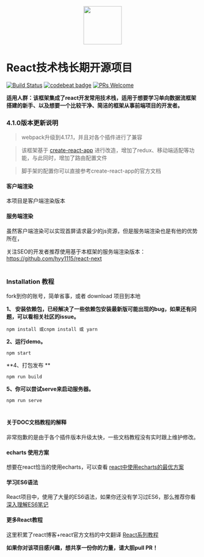 <p align="center"><img width="100" src="https://segmentfault.com/img/bVZwRf?w=516&h=457" /></p>

# React技术栈长期开源项目

[![Build Status](https://travis-ci.org/hyy1115/react-latest-framework.svg?branch=master)](https://travis-ci.org/hyy1115/react-latest-framework.svg?branch=master)  [![codebeat badge](https://codebeat.co/badges/8be7b4c1-85f3-4da9-ab23-d470624b40ad)](https://codebeat.co/projects/github-com-hyy1115-react-redux-webpack2-master)
[![PRs Welcome](https://img.shields.io/badge/PRs-welcome-brightgreen.svg)](CONTRIBUTING.md#pull-requests)

**适用人群：该框架集成了react开发常用技术栈，适用于想要学习单向数据流框架搭建的新手、以及想要一个比较干净、简洁的框架从事前端项目的开发者。**

### 4.1.0版本更新说明

> webpack升级到4.17.1，并且对各个插件进行了兼容

> 该框架基于 [create-react-app][4] 进行改造，增加了redux、移动端适配等功能，与此同时，增加了路由配置文件

> 脚手架的配置你可以直接参考create-react-app的官方文档

#### 客户端渲染

本项目是客户端渲染版本

#### 服务端渲染

虽然客户端渲染可以实现首屏请求最少的js资源，但是服务端渲染也是有他的优势所在，

关注SEO的开发者推荐使用基于本框架的服务端渲染版本：https://github.com/hyy1115/react-next

# 
### Installation 教程

fork到你的账号，简单省事，或者 download 项目到本地

**1、 安装依赖包，已经解决了一些依赖包安装最新版可能出现的bug，如果还有问题，可以看相关社区的issue。**
```
npm install 或cnpm install 或 yarn
```

**2、运行demo。**
 ```nodemon
 npm start
 ```

**4、打包发布 ** 

```nodemon
npm run build
```

**5、你可以尝试serve来启动服务器。**

```nodemon
npm run serve
```

#

#### 关于DOC文档教程的解释

非常抱歉的是由于各个插件版本升级太快，一些文档教程没有实时跟上维护修改。

#### echarts 使用方案
想要在react恰当的使用echarts，可以查看 [react中使用echarts的最优方案][1]

#### 学习ES6语法
React项目中，使用了大量的ES6语法，如果你还没有学习过ES6，那么推荐你看 [深入理解ES6笔记][2]

#### 更多React教程
这里积累了react博客+react官方文档的中文翻译
[React系列教程][3]

**如果你对该项目感兴趣，想共享一份你的力量，请大胆pull PR！**

[1]: https://github.com/hyy1115/react-echarts-modules
[2]: https://github.com/hyy1115/ES6-learning
[3]: https://github.com/hyy1115/Front-end-course/tree/master/React%E7%B3%BB%E5%88%97
[4]: https://github.com/facebook/create-react-app
